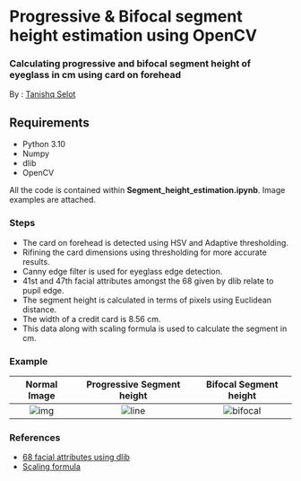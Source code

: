 # Progressive & Bifocal segment height estimation using OpenCV

### Calculating progressive and bifocal segment height of eyeglass in cm using card on forehead

By : [Tanishq Selot](https://github.com/tanishq150802)

## Requirements
* Python 3.10
* Numpy
* dlib
* OpenCV

All the code is contained within **Segment_height_estimation.ipynb**. Image examples are attached.

### Steps

* The card on forehead is detected using HSV and Adaptive thresholding.
* Rifining the card dimensions using thresholding for more accurate results.
* Canny edge filter is used for eyeglass edge detection.
* 41st and 47th facial attributes amongst the 68 given by dlib relate to pupil edge.
* The segment height is calculated in terms of pixels using Euclidean distance.
* The width of a credit card is 8.56 cm.
* This data along with scaling formula is used to calculate the segment in cm.

### Example

Normal Image             |  Progressive Segment height |  Bifocal Segment height
:-------------------------:|:-------------------------: |:-------------------------:
![img](https://user-images.githubusercontent.com/81608921/226201290-4ec6bb73-d5eb-49dd-b175-d453a2783569.jpeg) |  ![line](https://user-images.githubusercontent.com/81608921/226201959-3adab96a-db65-49a3-81c2-385ba0030ef4.jpg) |  ![bifocal](https://user-images.githubusercontent.com/81608921/226202360-7e5f685a-f911-4a01-a5a8-db9d4fc9a8dd.jpg)
### References
* [68 facial attributes using dlib](https://medium.com/mlearning-ai/glasses-detection-opencv-dlib-bf4cd50856da)
* [Scaling formula](https://www.youtube.com/watch?v=ghU6T4h-C74)
